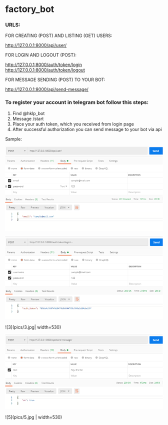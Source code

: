 # factory_bot

### URLS:

FOR CREATING (POST) AND LISTING (GET) USERS:

http://127.0.0.1:8000/api/user/

FOR LOGIN AND LOGOUT (POST):

http://127.0.0.1:8000/auth/token/login \
http://127.0.0.1:8000/auth/token/logout

FOR MESSAGE SENDING (POST) TO YOUR BOT:

http://127.0.0.1:8000/api/send-message/


### To register your account in telegram bot follow this steps:

1) Find @hklp_bot
2) Message /start
3) Place your auth token, which you received from login page
4) After successful authorization you can send message to your bot via api


Sample:

![1](pics/1.PNG)

![2](pics/2.PNG)

![3](pics/3.jpg| width=530)

![4](pics/4.PNG)

![5](pics/5.jpg | width=530)
